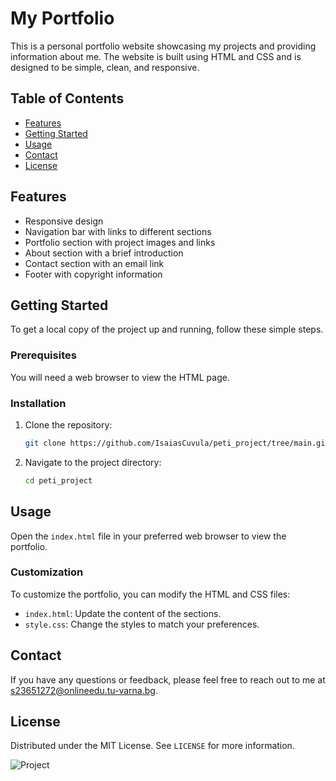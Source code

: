 # My Portfolio

This is a personal portfolio website showcasing my projects and providing information about me. The website is built using HTML and CSS and is designed to be simple, clean, and responsive.

## Table of Contents

- [Features](#features)
- [Getting Started](#getting-started)
- [Usage](#usage)
- [Contact](#contact)
- [License](#license)

## Features

- Responsive design
- Navigation bar with links to different sections
- Portfolio section with project images and links
- About section with a brief introduction
- Contact section with an email link
- Footer with copyright information

## Getting Started

To get a local copy of the project up and running, follow these simple steps.

### Prerequisites

You will need a web browser to view the HTML page.

### Installation

1. Clone the repository:

    ```sh
    git clone https://github.com/IsaiasCuvula/peti_project/tree/main.git
    ```

2. Navigate to the project directory:

    ```sh
    cd peti_project
    ```

## Usage

Open the `index.html` file in your preferred web browser to view the portfolio.

### Customization

To customize the portfolio, you can modify the HTML and CSS files:
- `index.html`: Update the content of the sections.
- `style.css`: Change the styles to match your preferences.

## Contact

If you have any questions or feedback, please feel free to reach out to me at [s23651272@onlineedu.tu-varna.bg](mailto:s23651272@onlineedu.tu-varna.bg).

## License

Distributed under the MIT License. See `LICENSE` for more information.


<p align="left">
  <img alt="Project" src="https://github.com/IsaiasCuvula/peti_project/assets/68303716/4c1d7156-9d4a-4137-bb3d-2aafcbfa42db" />
</p>
